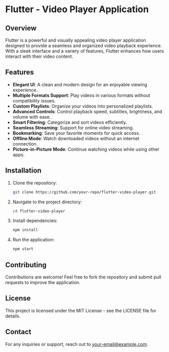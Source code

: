 # Flutter - Video Player Application

## Overview
Flutter is a powerful and visually appealing video player application designed to provide a seamless and organized video playback experience. With a sleek interface and a variety of features, Flutter enhances how users interact with their video content.

## Features
- **Elegant UI**: A clean and modern design for an enjoyable viewing experience.
- **Multiple Formats Support**: Play videos in various formats without compatibility issues.
- **Custom Playlists**: Organize your videos into personalized playlists.
- **Advanced Controls**: Control playback speed, subtitles, brightness, and volume with ease.
- **Smart Filtering**: Categorize and sort videos efficiently.
- **Seamless Streaming**: Support for online video streaming.
- **Bookmarking**: Save your favorite moments for quick access.
- **Offline Mode**: Watch downloaded videos without an internet connection.
- **Picture-in-Picture Mode**: Continue watching videos while using other apps.

## Installation
1. Clone the repository:
   ```sh
   git clone https://github.com/your-repo/flutter-video-player.git
   ```
2. Navigate to the project directory:
   ```sh
   cd flutter-video-player
   ```
3. Install dependencies:
   ```sh
   npm install
   ```
4. Run the application:
   ```sh
   npm start
   ```

## Contributing
Contributions are welcome! Feel free to fork the repository and submit pull requests to improve the application.

## License
This project is licensed under the MIT License - see the LICENSE file for details.

## Contact
For any inquiries or support, reach out to [your-email@example.com](mailto:your-email@example.com).

